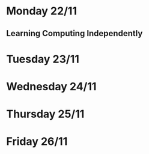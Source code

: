 # Monday 22/11

## Learning Computing Independently

# Tuesday 23/11

# Wednesday 24/11

# Thursday 25/11

# Friday 26/11
